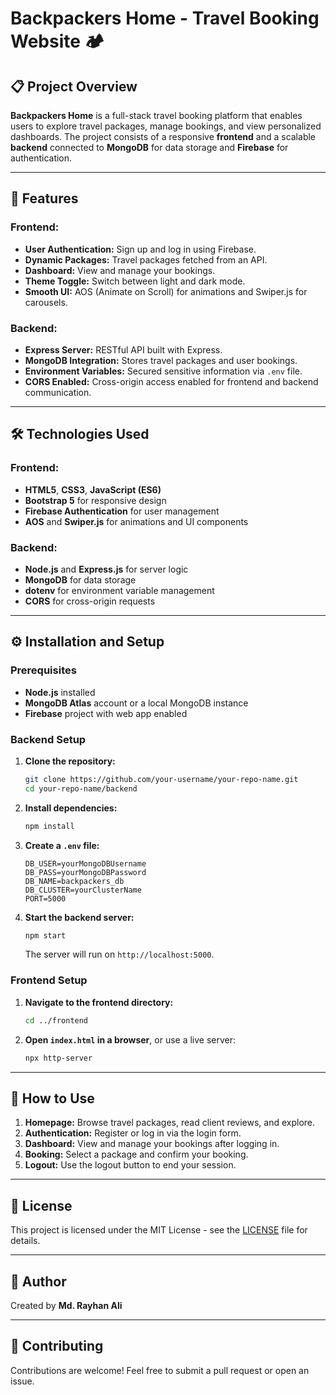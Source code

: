 

# Backpackers Home - Travel Booking Website 🏕️

## 📋 Project Overview

**Backpackers Home** is a full-stack travel booking platform that enables users to explore travel packages, manage bookings, and view personalized dashboards. The project consists of a responsive **frontend** and a scalable **backend** connected to **MongoDB** for data storage and **Firebase** for authentication.

---

## 🚀 Features

### Frontend:
- **User Authentication:** Sign up and log in using Firebase.
- **Dynamic Packages:** Travel packages fetched from an API.
- **Dashboard:** View and manage your bookings.
- **Theme Toggle:** Switch between light and dark mode.
- **Smooth UI:** AOS (Animate on Scroll) for animations and Swiper.js for carousels.

### Backend:
- **Express Server:** RESTful API built with Express.
- **MongoDB Integration:** Stores travel packages and user bookings.
- **Environment Variables:** Secured sensitive information via `.env` file.
- **CORS Enabled:** Cross-origin access enabled for frontend and backend communication.

---

## 🛠️ Technologies Used

### Frontend:
- **HTML5**, **CSS3**, **JavaScript (ES6)**
- **Bootstrap 5** for responsive design
- **Firebase Authentication** for user management
- **AOS** and **Swiper.js** for animations and UI components

### Backend:
- **Node.js** and **Express.js** for server logic
- **MongoDB** for data storage
- **dotenv** for environment variable management
- **CORS** for cross-origin requests

---


## ⚙️ Installation and Setup

### Prerequisites
- **Node.js** installed
- **MongoDB Atlas** account or a local MongoDB instance
- **Firebase** project with web app enabled

### Backend Setup
1. **Clone the repository:**
   ```bash
   git clone https://github.com/your-username/your-repo-name.git
   cd your-repo-name/backend
   ```

2. **Install dependencies:**
   ```bash
   npm install
   ```

3. **Create a `.env` file:**
   ```
   DB_USER=yourMongoDBUsername
   DB_PASS=yourMongoDBPassword
   DB_NAME=backpackers_db
   DB_CLUSTER=yourClusterName
   PORT=5000
   ```

4. **Start the backend server:**
   ```bash
   npm start
   ```

   The server will run on `http://localhost:5000`.

### Frontend Setup
1. **Navigate to the frontend directory:**
   ```bash
   cd ../frontend
   ```

2. **Open `index.html` in a browser**, or use a live server:
   ```bash
   npx http-server
   ```

---

## 🧰 How to Use

1. **Homepage:** Browse travel packages, read client reviews, and explore.
2. **Authentication:** Register or log in via the login form.
3. **Dashboard:** View and manage your bookings after logging in.
4. **Booking:** Select a package and confirm your booking.
5. **Logout:** Use the logout button to end your session.

---


## 📄 License

This project is licensed under the MIT License - see the [LICENSE](LICENSE) file for details.

---

## 👤 Author

Created by **Md. Rayhan Ali**

---

## 📝 Contributing

Contributions are welcome! Feel free to submit a pull request or open an issue.

